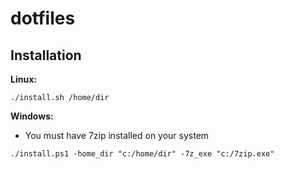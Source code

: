 # dotfiles

## Installation

**Linux:**

```
./install.sh /home/dir

```

**Windows:**

* You must have 7zip installed on your system

```
./install.ps1 -home_dir "c:/home/dir" -7z_exe "c:/7zip.exe"

```

